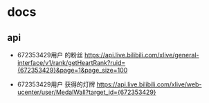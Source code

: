# docs

## api

- 672353429用户 的粉丝
https://api.live.bilibili.com/xlive/general-interface/v1/rank/getHeartRank?ruid={672353429}&page=1&page_size=100

- 672353429用户 获得的灯牌
https://api.live.bilibili.com/xlive/web-ucenter/user/MedalWall?target_id={672353429}
